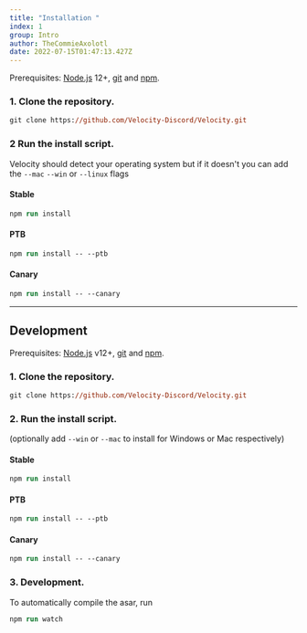 ```yaml
---
title: "Installation "
index: 1
group: Intro
author: TheCommieAxolotl
date: 2022-07-15T01:47:13.427Z
---
```

<div class="notice">Prerequisites: <a href="https://nodejs.org/en/">Node.js</a> 12+, <a href="https://git-scm.com/">git</a> and <a href="https://www.npmjs.com/">npm</a>.</div>

### 1. Clone the repository.
```ps
git clone https://github.com/Velocity-Discord/Velocity.git
```

### 2 Run the install script.
Velocity should detect your operating system but if it doesn't you can add the `--mac` `--win` or `--linux` flags

#### Stable 
```ps
npm run install
```

#### PTB
```ps
npm run install -- --ptb
```

#### Canary
```ps
npm run install -- --canary
```

---
## Development
Prerequisites: [Node.js](https://nodejs.org/en/) v12+, [git](https://git-scm.com/) and [npm](https://www.npmjs.com/).

### 1. Clone the repository.
```ps
git clone https://github.com/Velocity-Discord/Velocity.git
```

### 2. Run the install script.
(optionally add `--win` or `--mac` to install for Windows or Mac respectively)

#### Stable 
```ps
npm run install
```

#### PTB
```ps
npm run install -- --ptb
```

#### Canary
```ps
npm run install -- --canary
```

### 3. Development. 
To automatically compile the asar, run 
```ps
npm run watch
```